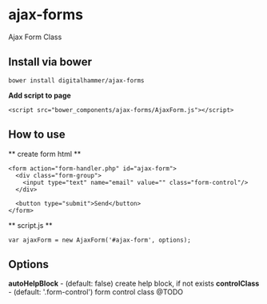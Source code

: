 # ajax-forms
Ajax Form Class

## Install via bower

```
bower install digitalhammer/ajax-forms
```

**Add script to page**

```
<script src="bower_components/ajax-forms/AjaxForm.js"></script>
```

## How to use

** create form html **
```
<form action="form-handler.php" id="ajax-form">
  <div class="form-group">
    <input type="text" name="email" value="" class="form-control"/>
  </div>
  
  <button type="submit">Send</button>
</form>
```

** script.js **
```
var ajaxForm = new AjaxForm('#ajax-form', options);
```

## Options

**autoHelpBlock** - (default: false) create help block, if not exists
**controlClass** - (default: '.form-control') form control class
@TODO
